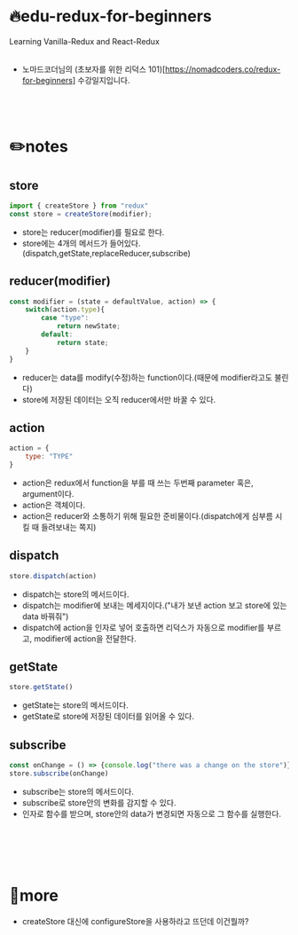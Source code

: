 # 🔥edu-redux-for-beginners
Learning Vanilla-Redux and React-Redux
<br/><br/>
* 노마드코더님의 (초보자를 위한 리덕스 101)[https://nomadcoders.co/redux-for-beginners] 수강일지입니다.
<br/><br/><br/><br/>

# ✏️notes

## store
```js
import { createStore } from "redux"
const store = createStore(modifier);
```
* store는 reducer(modifier)를 필요로 한다.
* store에는 4개의 메서드가 들어있다. (dispatch,getState,replaceReducer,subscribe)

## reducer(modifier)
```js
const modifier = (state = defaultValue, action) => {
    switch(action.type){
        case "type":
            return newState;
        default:
            return state;
    }
}
```
* reducer는 data를 modify(수정)하는 function이다.(때문에 modifier라고도 불린다)
* store에 저장된 데이터는 오직 reducer에서만 바꿀 수 있다.

## action
```js
action = {
    type: "TYPE"
}
```
* action은 redux에서 function을 부를 때 쓰는 두번째 parameter 혹은, argument이다.
* action은 객체이다.
* action은 reducer와 소통하기 위해 필요한 준비물이다.(dispatch에게 심부름 시킬 때 들려보내는 쪽지)

## dispatch
```js
store.dispatch(action)
```
* dispatch는 store의 메서드이다.
* dispatch는 modifier에 보내는 메세지이다.("내가 보낸 action 보고 store에 있는 data 바꿔줘")
* dispatch에 action을 인자로 넣어 호출하면 리덕스가 자동으로 modifier를 부르고, modifier에 action을 전달한다.

## getState
```js
store.getState()
```
* getState는 store의 메서드이다.
* getState로 store에 저장된 데이터를 읽어올 수 있다.

## subscribe
```js
const onChange = () => {console.log("there was a change on the store")}
store.subscribe(onChange)
```
* subscribe는 store의 메서드이다.
* subscribe로 store안의 변화를 감지할 수 있다.
* 인자로 함수를 받으며, store안의 data가 변경되면 자동으로 그 함수를 실행한다.

<br/><br/><br/><br/>

# 🤔more

* createStore 대신에 configureStore을 사용하라고 뜨던데 이건뭘까?